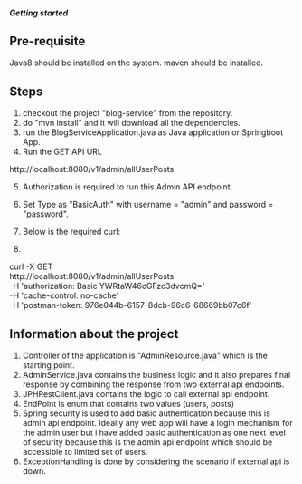 ##### Getting started #####

## Pre-requisite ## 
Java8 should be installed on the system.
maven should be installed.

## Steps ##
1. checkout the project "blog-service" from the repository.
2. do "mvn install" and it will download all the dependencies.
3. run the BlogServiceApplication.java as Java application or Springboot App.
4. Run the GET API URL

http://localhost:8080/v1/admin/allUserPosts


5. Authorization is required to run this Admin API endpoint.
6. Set Type as "BasicAuth" with username = "admin" and password = "password".

7. Below is the required curl:
1. 
curl -X GET \
  http://localhost:8080/v1/admin/allUserPosts \
  -H 'authorization: Basic YWRtaW46cGFzc3dvcmQ=' \
  -H 'cache-control: no-cache' \
  -H 'postman-token: 976e044b-6157-8dcb-96c6-68669bb07c6f' 

## Information about the project ##
1. Controller of the application is "AdminResource.java" which is the starting point.
2. AdminService.java contains the business logic and it also prepares final response by combining the response from two external api endpoints.
3. JPHRestClient.java contains the logic to call external api endpoint.
4. EndPoint is enum that contains two values (users, posts)
5. Spring security is used to add basic authentication because this is admin api endpoint. Ideally any web app will have a login mechanism for the admin user but i have added basic authentication as one next level of security because this is the admin api endpoint which should be accessible to limited set of users.
6. ExceptionHandling is done by considering the scenario if external api is down.